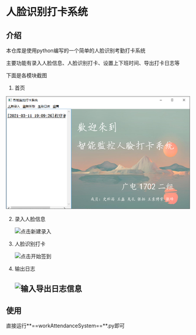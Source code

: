 # 人脸识别打卡系统
## 介绍

本仓库是使用python编写的一个简单的人脸识别考勤打卡系统

主要功能有录入人脸信息、人脸识别打卡、设置上下班时间、导出打卡日志等

下面是各模块截图

1. 首页

![首页](test/首页.png)

2. 录入人脸信息

   ![点击新建录入](D:\face_test\Face_Recognition\test\点击新建录入.png)

3. 人脸识别打卡

   ![点击开始签到](D:\face_test\Face_Recognition\test\点击开始签到.png)

4. 输出日志

   ## ![输入导出日志信息](D:\face_test\Face_Recognition\test\输入导出日志信息.png)

## 使用

直接运行**==workAttendanceSystem==**.py即可

